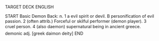 TARGET DECK
ENGLISH

START
Basic
Demon
Back: n. 1 a evil spirit or devil. B personification of evil passion. 2 (often attrib.) Forceful or skilful performer (demon player). 3 cruel person. 4 (also daemon) supernatural being in ancient greece.  demonic adj. [greek daimon deity]
END
